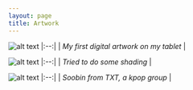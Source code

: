 ```yaml
---
layout: page
title: Artwork
---
```


![alt text](https://sunainapati.github.io/assets/flower.jpg)
|:--:| 
| *My first digital artwork on my tablet* |

 





![alt text](https://sunainapati.github.io/assets/lady.jpg)
|:--:| 
| *Tried to do some shading* |





![alt text](https://sunainapati.github.io/assets/soobin.jpg)
|:--:| 
| *Soobin from TXT, a kpop group* |
